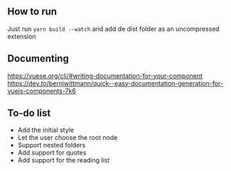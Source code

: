 ## How to run

Just run `yarn build --watch` and add de dist folder as an uncompressed extension

## Documenting
https://vuese.org/cli/#writing-documentation-for-your-component
https://dev.to/berniwittmann/quick--easy-documentation-generation-for-vuejs-components-7k6

## To-do list
- Add the initial style
- Let the user choose the root node
- Support nested folders
- Add support for quotes
- Add support for the reading list
